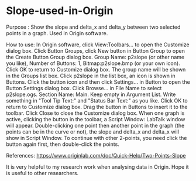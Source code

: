 # Slope-used-in-Origin
Purpose   : Show the slope and delta_x and delta_y between two selected points in a graph. Used in Origin software.

How to use: In Origin software, click View:Toolbars... to open the Customize dialog box.
	    Click Button Groups, click New button in Button Group to open the Create Button Group dialog box.
	    Group Name: p2slope (or other name you like), Number of Buttons: 1, Bitmap:p2slope.bmp (or your own icon).
	    Click OK to return to Customize dialog box. The group name will be shown in the Groups list box.
	    Click p2slope in the list box, an icon is shown in Buttons. 
	    Click the button icon and then click Settings... in Button to open the Button Settings dialog box. 
	    Click Browse... in File Name to select p2slope.ogs. Section Name: Main. Keep empty in Argument List.
	    Write something in "Tool Tip Text:" and "Status Bar Text:" as you like. 
			      Click OK to return to Customize dialog box. Drag the button in Buttons to insert it to the toolbar.
			      Click Close to close the Customize dialog box.
			      When one graph is active, clicking the button in the toolbar, a Script Window: LabTalk window will appear.
			      Double-clicking one point then another point in the graph (the points can be in the curve or not), 
            the slope and delta_x and delta_x will show in Script Window.
			      To continue with other 2-points, you need click the button again first, then double-click the points.
            
References: https://www.originlab.com/doc/Quick-Help/Two-Points-Slope

It is very helpful to my research work when analysing data in Origin. Hope it is useful to other researchers.
